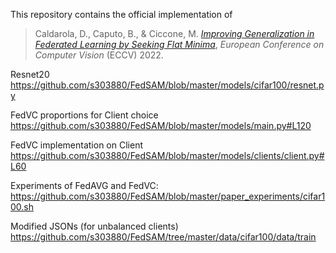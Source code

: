 
This repository contains the official implementation of
> Caldarola, D., Caputo, B., & Ciccone, M. [_Improving Generalization in Federated Learning by Seeking Flat Minima_](https://arxiv.org/abs/2203.11834), _European Conference on Computer Vision_ (ECCV) 2022.

Resnet20 
https://github.com/s303880/FedSAM/blob/master/models/cifar100/resnet.py

FedVC proportions for Client choice 
https://github.com/s303880/FedSAM/blob/master/models/main.py#L120

FedVC implementation on Client 
https://github.com/s303880/FedSAM/blob/master/models/clients/client.py#L60


Experiments of FedAVG and FedVC:
https://github.com/s303880/FedSAM/blob/master/paper_experiments/cifar100.sh


Modified JSONs (for unbalanced clients)
https://github.com/s303880/FedSAM/tree/master/data/cifar100/data/train
